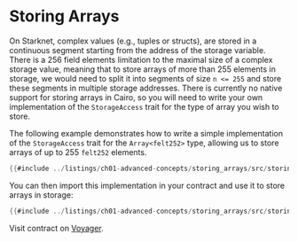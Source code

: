 # Storing Arrays

On Starknet, complex values (e.g., tuples or structs), are stored in a continuous segment starting from the address of the storage variable. There is a 256 field elements limitation to the maximal size of a complex storage value, meaning that to store arrays of more than 255 elements in storage, we would need to split it into segments of size `n <= 255` and store these segments in multiple storage addresses. There is currently no native support for storing arrays in Cairo, so you will need to write your own implementation of the `StorageAccess` trait for the type of array you wish to store.

The following example demonstrates how to write a simple implementation of the `StorageAccess` trait for the `Array<felt252>` type, allowing us to store arrays of up to 255 `felt252` elements.

```rust
{{#include ../listings/ch01-advanced-concepts/storing_arrays/src/storing_arrays.cairo:StorageAccessImpl}}
```

You can then import this implementation in your contract and use it to store arrays in storage:

```rust
{{#include ../listings/ch01-advanced-concepts/storing_arrays/src/storing_arrays.cairo:StoreArrayContract}}
```
Visit contract on [Voyager](https://goerli.voyager.online/contract/0x008F8069a3Fcd7691Db46Dc3b6F9D2C0436f9200E861330957Fd780A3595da86).
